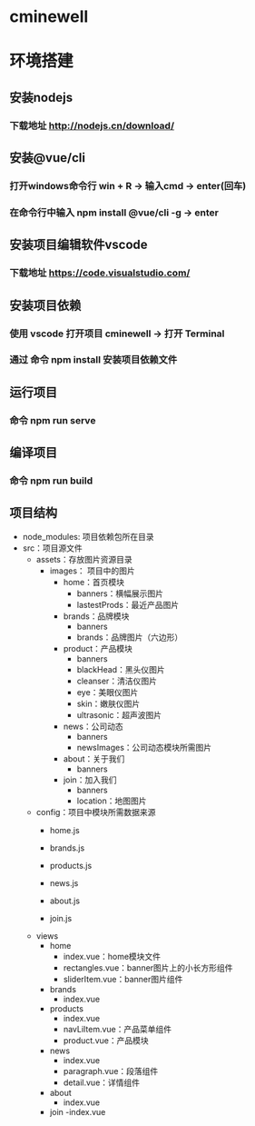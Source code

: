 # cminewell

# 环境搭建

## 安装nodejs 

### 下载地址  http://nodejs.cn/download/

## 安装@vue/cli

### 打开windows命令行 win + R -> 输入cmd -> enter(回车)
### 在命令行中输入 npm install @vue/cli -g -> enter

## 安装项目编辑软件vscode

### 下载地址 https://code.visualstudio.com/

## 安装项目依赖

### 使用 vscode 打开项目 cminewell -> 打开 Terminal

### 通过 命令 npm install 安装项目依赖文件

## 运行项目

### 命令 npm run serve

## 编译项目

### 命令 npm run build

## 项目结构

- node_modules: 项目依赖包所在目录
- src：项目源文件
  - assets：存放图片资源目录
    - images： 项目中的图片
      - home：首页模块
        - banners：横幅展示图片
        - lastestProds：最近产品图片
      - brands：品牌模块
        - banners
        - brands：品牌图片（六边形）
      - product：产品模块
        - banners
        - blackHead：黑头仪图片
        - cleanser：清洁仪图片
        - eye：美眼仪图片
        - skin：嫩肤仪图片
        - ultrasonic：超声波图片
      - news：公司动态
        - banners
        - newsImages：公司动态模块所需图片
      - about：关于我们
        - banners
      - join：加入我们
        - banners
        - location：地图图片
  - config：项目中模块所需数据来源
    - home.js

    - brands.js

    - products.js

    - news.js

    - about.js

    - join.js
  - views
    - home
      - index.vue：home模块文件
      - rectangles.vue：banner图片上的小长方形组件
      - sliderItem.vue：banner图片组件
    - brands
      - index.vue
    - products
      - index.vue
      - navLiItem.vue：产品菜单组件
      - product.vue：产品模块
    - news
      - index.vue
      - paragraph.vue：段落组件
      - detail.vue：详情组件
    - about
      - index.vue
    - join
      -index.vue